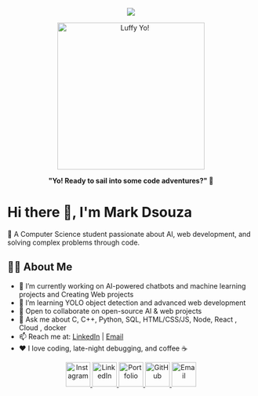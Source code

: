 <!-- Header Animation -->
<p align="center">
  <img src="https://capsule-render.vercel.app/api?type=waving&color=gradient&height=120&section=header&text=Hey%20Everyone!%20🕹️&fontSize=40&animation=fadeIn" />
</p>

<!-- Luffy GIF -->
<p align="center">
  <img src="https://media.giphy.com/media/Nx0rz3jtxtEre/giphy.gif" width="300" alt="Luffy Yo!" />
</p>

<!-- Funny Subtext -->
<p align="center">
  <b> "Yo! Ready to sail into some code adventures?" 🚀</b>
</p>


# Hi there 👋, I'm Mark Dsouza  
🚀 A Computer Science student passionate about AI, web development, and solving complex problems through code.

## 👨‍💻 About Me
- 🔭 I’m currently working on AI-powered chatbots and machine learning projects and Creating Web projects 
- 🌱 I’m learning YOLO object detection and advanced web development  
- 🤝 Open to collaborate on open-source AI & web projects  
- 💬 Ask me about C, C++, Python, SQL, HTML/CSS/JS, Node, React , Cloud , docker  
- 📫 Reach me at: [LinkedIn](#) | [Email](#)  
- ❤️ I love coding, late-night debugging, and coffee ☕

<!-- Social Links -->
<p align="center">
  <!-- Instagram -->
  <a href="https://www.instagram.com/yourusername" target="_blank">
    <img height="50" src="https://user-images.githubusercontent.com/46517096/166974368-9798f39f-1f46-499c-b14e-81f0a3f83a06.png" alt="Instagram"/>
  </a>

  <!-- LinkedIn -->
  <a href="https://www.linkedin.com/in/yourlinkedin" target="_blank">
    <img height="50" src="https://user-images.githubusercontent.com/46517096/166974374-6c8506f1-4b3b-4d3e-8654-572b18625c6b.png" alt="LinkedIn"/>
  </a>

  <!-- Portfolio -->
  <a href="https://yourportfolio.com" target="_blank">
    <img height="50" src="https://user-images.githubusercontent.com/46517096/166974377-b0c2f68b-36b0-4e9c-82f6-1e5d61dffb37.png" alt="Portfolio"/>
  </a>

  <!-- GitHub -->
  <a href="https://github.com/yourgithub" target="_blank">
    <img height="50" src="https://user-images.githubusercontent.com/46517096/166974382-f1b89bbd-bf2e-4e59-9291-94da2398fbe0.png" alt="GitHub"/>
  </a>

  <!-- Email -->
  <a href="mailto:youremail@gmail.com">
    <img height="50" src="https://user-images.githubusercontent.com/46517096/166974370-91b4f0e5-10a1-4f29-bbbb-3f43f5e05cf8.png" alt="Email"/>
  </a>
</p>



